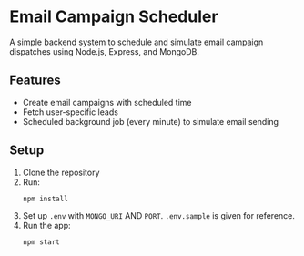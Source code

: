 # Email Campaign Scheduler

A simple backend system to schedule and simulate email campaign dispatches using Node.js, Express, and MongoDB.

## Features

- Create email campaigns with scheduled time
- Fetch user-specific leads
- Scheduled background job (every minute) to simulate email sending

## Setup

1. Clone the repository
2. Run:
   ```bash
   npm install
3. Set up `.env` with `MONGO_URI` AND `PORT`. `.env.sample` is given for reference.
4. Run the app:
   ```bash
   npm start